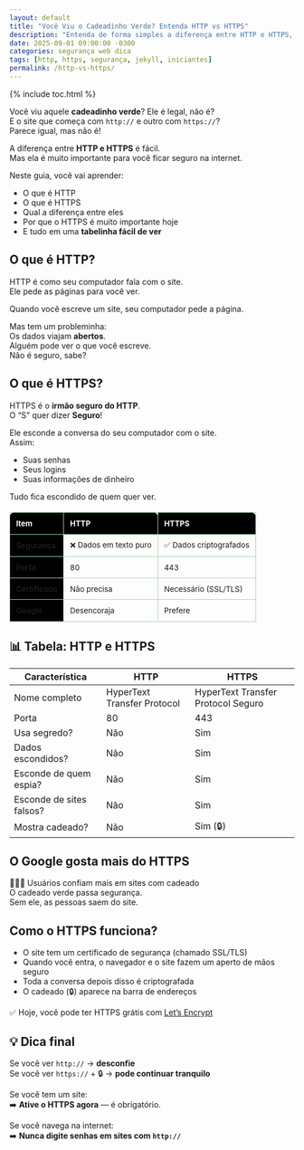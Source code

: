 ```yaml
---
layout: default
title: "Você Viu o Cadeadinho Verde? Entenda HTTP vs HTTPS"
description: "Entenda de forma simples a diferença entre HTTP e HTTPS, por que o cadeadinho verde importa e como o HTTPS protege seus dados na web."
date: 2025-09-01 09:00:00 -0300
categories: segurança web dica
tags: [http, https, segurança, jekyll, iniciantes]
permalink: /http-vs-https/
---
```



{% include toc.html %}


<section class="post-content">



<p>Você viu aquele <strong>cadeadinho verde</strong>? Ele é legal, não é?<br>
E o site que começa com <code>http://</code> e outro com <code>https://</code>?<br>
Parece igual, mas não é!</p>

<p>A diferença entre <strong>HTTP e HTTPS</strong> é fácil.<br>
Mas ela é muito importante para você ficar seguro na internet.</p>

<p>Neste guia, você vai aprender:</p>
<ul>
  <li>O que é HTTP</li>
  <li>O que é HTTPS</li>
  <li>Qual a diferença entre eles</li>
  <li>Por que o HTTPS é muito importante hoje</li>
  <li>E tudo em uma <strong>tabelinha fácil de ver</strong></li>
</ul>

<h2>O que é HTTP?</h2>
<p>HTTP é como seu computador fala com o site.<br>
Ele pede as páginas para você ver.</p>
<p>Quando você escreve um site, seu computador pede a página.</p>
<p>Mas tem um probleminha:<br>
Os dados viajam <strong>abertos</strong>.<br>
Alguém pode ver o que você escreve.<br>
Não é seguro, sabe?</p>

<h2>O que é HTTPS?</h2>
<p>HTTPS é o <strong>irmão seguro do HTTP</strong>.<br>
O “S” quer dizer <strong>Seguro</strong>!</p>
<p>Ele esconde a conversa do seu computador com o site.<br>
Assim:</p>
<ul>
  <li>Suas senhas</li>
  <li>Seus logins</li>
  <li>Suas informações de dinheiro</li>
</ul>
<p>Tudo fica escondido de quem quer ver.</p>


<table style="width:100%; border-collapse: collapse; margin:1.5em 0; font-size: 0.95em;">
  <thead>
    <tr style="background: #000000; color: white; text-align: left;">
      <th style="padding: 0.8em; border: 1px solid #a5d6a7; border-radius: 6px 0 0 0;">Item</th>
      <th style="padding: 0.8em; border: 1px solid #a5d6a7; border-radius: 0 6px 0 0;">HTTP</th>
      <th style="padding: 0.8em; border: 1px solid #a5d6a7; border-radius: 0 6px 0 0;">HTTPS</th>
    </tr>
  </thead>
  <tbody>
    <tr>
      <td style="padding: 0.8em; border: 1px solid #a5d6a7; background: #000000;"><strong>Segurança</strong></td>
      <td style="padding: 0.8em; border: 1px solid #a5d6a7;">❌ Dados em texto puro</td>
      <td style="padding: 0.8em; border: 1px solid #a5d6a7;">✅ Dados criptografados</td>
    </tr>
    <tr>
      <td style="padding: 0.8em; border: 1px solid #a5d6a7; background: #000000;"><strong>Porta</strong></td>
      <td style="padding: 0.8em; border: 1px solid #a5d6a7;">80</td>
      <td style="padding: 0.8em; border: 1px solid #a5d6a7;">443</td>
    </tr>
    <tr>
      <td style="padding: 0.8em; border: 1px solid #a5d6a7; background: #000000;"><strong>Certificado</strong></td>
      <td style="padding: 0.8em; border: 1px solid #a5d6a7;">Não precisa</td>
      <td style="padding: 0.8em; border: 1px solid #a5d6a7;">Necessário (SSL/TLS)</td>
    </tr>
    <tr>
      <td style="padding: 0.8em; border: 1px solid #a5d6a7; background: #000000;"><strong>Google</strong></td>
      <td style="padding: 0.8em; border: 1px solid #a5d6a7;">Desencoraja</td>
      <td style="padding: 0.8em; border: 1px solid #a5d6a7;">Prefere</td>
    </tr>
  </tbody>
</table>



<h2>📊 Tabela: HTTP e HTTPS</h2>
<table>
  <thead>
    <tr>
      <th>Característica</th>
      <th>HTTP</th>
      <th>HTTPS</th>
    </tr>
  </thead>
  <tbody>
    <tr>
      <td>Nome completo</td>
      <td>HyperText Transfer Protocol</td>
      <td>HyperText Transfer Protocol Seguro</td>
    </tr>
    <tr>
      <td>Porta</td>
      <td>80</td>
      <td>443</td>
    </tr>
    <tr>
      <td>Usa segredo?</td>
      <td>Não</td>
      <td>Sim</td>
    </tr>
    <tr>
      <td>Dados escondidos?</td>
      <td>Não</td>
      <td>Sim</td>
    </tr>
    <tr>
      <td>Esconde de quem espia?</td>
      <td>Não</td>
      <td>Sim</td>
    </tr>
    <tr>
      <td>Esconde de sites falsos?</td>
      <td>Não</td>
      <td>Sim</td>
    </tr>
    <tr>
      <td>Mostra cadeado?</td>
      <td>Não</td>
      <td>Sim (🔒)</td>
    </tr>
  </tbody>
</table>

<h2>O Google gosta mais do HTTPS</h2>
<p>🧑‍🤝‍🧑 Usuários confiam mais em sites com cadeado<br>
O cadeado verde passa segurança.<br>
Sem ele, as pessoas saem do site.</p>

<h2>Como o HTTPS funciona?</h2>
<ul>
  <li>O site tem um certificado de segurança (chamado SSL/TLS)</li>
  <li>Quando você entra, o navegador e o site fazem um aperto de mãos seguro</li>
  <li>Toda a conversa depois disso é criptografada</li>
  <li>O cadeado (🔒) aparece na barra de endereços</li>
</ul>
<p>✅ Hoje, você pode ter HTTPS grátis com <a href="https://letsencrypt.org" target="_blank">Let’s Encrypt</a></p>

<h2>💡 Dica final</h2>
<p>Se você ver <code>http://</code> → <strong>desconfie</strong><br>
Se você ver <code>https://</code> + 🔒 → <strong>pode continuar tranquilo</strong></p>

<p>Se você tem um site:<br>
➡️ <strong>Ative o HTTPS agora</strong> — é obrigatório.</p>

<p>Se você navega na internet:<br>
➡️ <strong>Nunca digite senhas em sites com <code>http://</code></strong></p>

